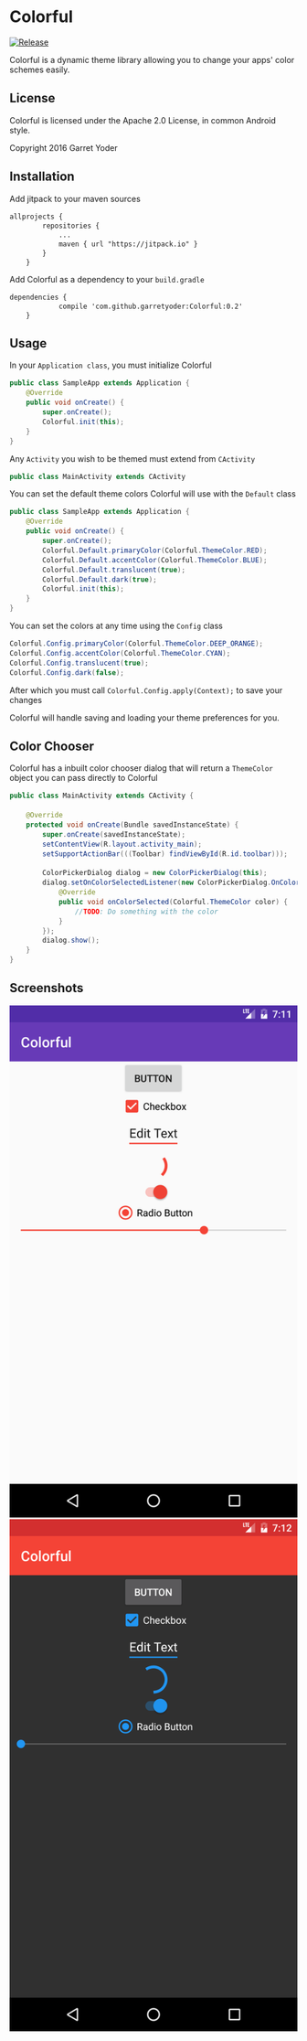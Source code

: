 # Colorful
[![Release](https://jitpack.io/v/garretyoder/Colorful.svg)](https://jitpack.io/#garretyoder/Colorful)


Colorful is a dynamic theme library allowing you to change your apps' color schemes easily.


## License

Colorful is licensed under the Apache 2.0 License, in common Android style.

Copyright 2016 Garret Yoder


## Installation
Add jitpack to your maven sources
```
allprojects {
        repositories {
            ...
            maven { url "https://jitpack.io" }
        }
    }
```
Add Colorful as a dependency to your `build.gradle`
```
dependencies {
            compile 'com.github.garretyoder:Colorful:0.2'
    }
```

## Usage

In your `Application class`, you must initialize Colorful
```java
public class SampleApp extends Application {
    @Override
    public void onCreate() {
        super.onCreate();
        Colorful.init(this);
    }
}
```
Any `Activity` you wish to be themed must extend from `CActivity`
```java
public class MainActivity extends CActivity
```

You can set the default theme colors Colorful will use with the `Default` class
```java
public class SampleApp extends Application {
    @Override
    public void onCreate() {
        super.onCreate();
        Colorful.Default.primaryColor(Colorful.ThemeColor.RED);
        Colorful.Default.accentColor(Colorful.ThemeColor.BLUE);
        Colorful.Default.translucent(true);
        Colorful.Default.dark(true);
        Colorful.init(this);
    }
}
```
You can set the colors at any time using the `Config` class
```java
Colorful.Config.primaryColor(Colorful.ThemeColor.DEEP_ORANGE);
Colorful.Config.accentColor(Colorful.ThemeColor.CYAN);
Colorful.Config.translucent(true);
Colorful.Config.dark(false);
```
After which you must call `Colorful.Config.apply(Context);` to save your changes

Colorful will handle saving and loading your theme preferences for you.

## Color Chooser

Colorful has a inbuilt color chooser dialog that will return a `ThemeColor` object you can pass directly to Colorful
```java
public class MainActivity extends CActivity {

    @Override
    protected void onCreate(Bundle savedInstanceState) {
        super.onCreate(savedInstanceState);
        setContentView(R.layout.activity_main);
        setSupportActionBar(((Toolbar) findViewById(R.id.toolbar)));

        ColorPickerDialog dialog = new ColorPickerDialog(this);
        dialog.setOnColorSelectedListener(new ColorPickerDialog.OnColorSelectedListener() {
            @Override
            public void onColorSelected(Colorful.ThemeColor color) {
                //TODO: Do something with the color
            }
        });
        dialog.show();
    }
}
```


## Screenshots
![Image](screenshots/art1.png)![Image](screenshots/art2.png)

